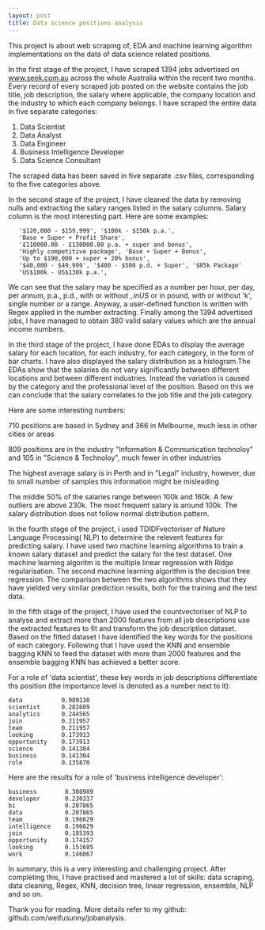 ```yaml
---
layout: post
title: Data science positions analysis
---
```


This project is about web scraping of, EDA and machine learning algorithm implementations on the data of data science related positions.

In the first stage of the project, I have scraped 1394 jobs advertised on www.seek.com.au across the whole Australia within the recent two months. Every record of every scraped job posted on the website contains the job title, job description, the salary where applicable, the company location and the industry to which each company belongs.
I have scraped the entire data in five separate categories:
1. Data Scientist
2. Data Analyst
3. Data Engineer
4. Business Intelligence Developer
5. Data Science Consultant

The scraped data has been saved in five separate .csv files, corresponding to the five categories above.

In the second stage of the project, I have cleaned the data by removing nulls and extracting the salary ranges listed in the salary columns. Salary column is the most interesting part. Here are some examples:

       '$120,000 - $159,999', '$100k - $150k p.a.',
       'Base + Super + Profit Share',
       '£110000.00 - £130000.00 p.a. + super and bonus',
       'Highly competitive package', 'Base + Super + Bonus',
       'Up to $190,000 + super + 20% bonus',
       '$40,000 - $49,999', '$400 - $500 p.d. + Super', '$85k Package'
       'US$100k - US$130k p.a.',

We can see that the salary may be specified as a number per hour, per day, per annum, p.a., p.d., with or without $, in US$ or in pound, with or without 'k', single number or a range. Anyway, a user-defined function is written with Regex applied in the number extracting. Finally among the 1394 advertised jobs, I have managed to obtain 380 valid salary values which are the annual income numbers.

In the third stage of the project, I have done EDAs to display the average salary for each location, for each industry, for each category, in the form of bar charts. I have also displayed the salary distribution as a histogram.The EDAs show that the salaries do not vary significantly between different locations and between different industries. Instead the variation is caused by the category and the professional level of the position. Based on this we can conclude that the salary correlates to the job title and the job category.

Here are some interesting numbers:

 710 positions are based in Sydney and 366 in Melbourne, much less in other cities or areas

 809 positions are in the industry "Information &  Communication technoloy" and 105 in "Science & Technoloy", much fewer in other industries

 The highest average salary is in Perth and in "Legal" industry, however, due to small number of samples this information might be misleading

 The middle 50% of the salaries range between 100k and 160k. A few outliers are above 230k. The most frequent salary is around 100k. The salary distribution does not follow normal distribution pattern.

In the fourth stage of the project, i used TDIDFvectoriser of Nature Language Processing( NLP) to determine the relevent features for predicting salary. I have used two machine learning algorithms to train a known salary dataset and predict the salary for the test dataset. One machine learning algoritm is the multiple linear regression with Ridge regularisation. The second machine learning algorithm is the decision tree regression. The comparison between the two algorithms shows that they have yielded very similar prediction results, both for the training and the test data.

In the fifth stage of the project, I have used the countvectoriser of NLP to analyse and extract more than 2000 features from all job descriptions use the extracted features to fit and transform the job description dataset. Based on the fitted dataset i have identified the key words for the positions of each category. Following that I have used the KNN and ensemble bagging KNN to feed the dataset with more than 2000 features and the ensemble bagging KNN has achieved a better score.

For a role of 'data scientist', these key words in job descriptions differentiate ths position (the importance level is denoted as a number next to it):

    data           0.989130    
    scientist      0.282609    
    analytics      0.244565    
    join           0.211957    
    team           0.211957    
    looking        0.173913    
    opportunity    0.173913    
    science        0.141304    
    business       0.141304    
    role           0.135870
    
Here are the results for a role of 'business intelligence developer':

    business        0.308989    
    developer       0.230337    
    bi              0.207865    
    data            0.207865    
    team            0.196629    
    intelligence    0.196629    
    join            0.185393    
    opportunity     0.174157    
    looking         0.151685    
    work            0.146067

In summary, this is a very interesting and challenging project. After completing this, I have practised and mastered a lot of skills: data scraping, data cleaning, Regex, KNN, decision tree, linear regression, ensemble, NLP and so on.

Thank you for reading. More details refer to my github: github.com/weifusunny/jobanalysis.

